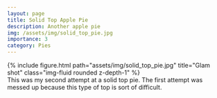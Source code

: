 ```yaml
---
layout: page
title: Solid Top Apple Pie
description: Another apple pie
img: /assets/img/solid_top_pie.jpg
importance: 3
category: Pies
---
```

<div class="row">
    <div class="col-sm mt-3 mt-md-0">
        {% include figure.html path="assets/img/solid_top_pie.jpg" title="Glam shot" class="img-fluid rounded z-depth-1" %}
    </div>
</div>
<div class="caption">
    This was my second attempt at a solid top pie. The first attempt was messed up because this type of top is sort of difficult.
</div>
